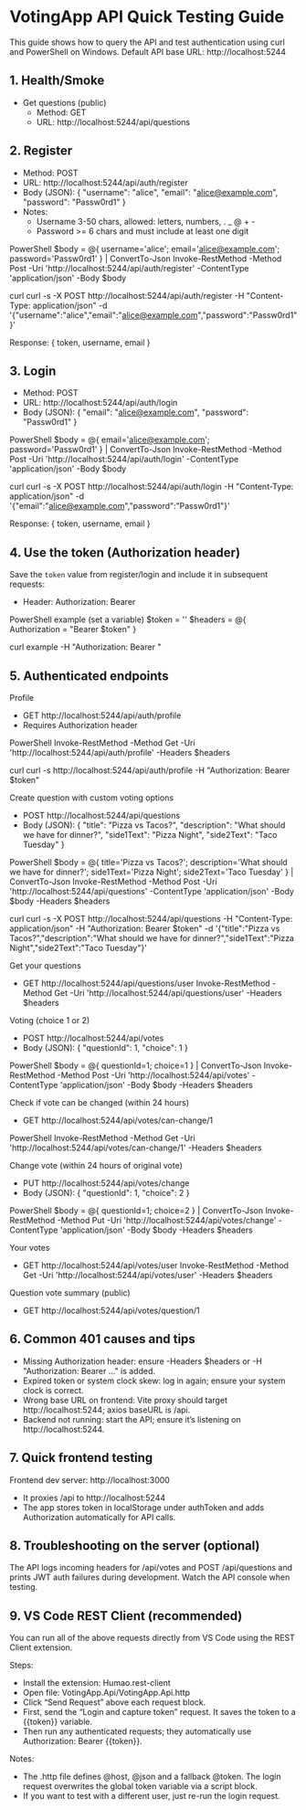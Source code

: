 # VotingApp API Quick Testing Guide

This guide shows how to query the API and test authentication using curl and PowerShell on Windows. Default API base URL: http://localhost:5244

## 1. Health/Smoke
- Get questions (public)
  - Method: GET
  - URL: http://localhost:5244/api/questions

## 2. Register
- Method: POST
- URL: http://localhost:5244/api/auth/register
- Body (JSON):
  {
    "username": "alice",
    "email": "alice@example.com",
    "password": "Passw0rd1"
  }
- Notes:
  - Username 3-50 chars, allowed: letters, numbers, . _ @ + -
  - Password >= 6 chars and must include at least one digit

PowerShell
$body = @{ username='alice'; email='alice@example.com'; password='Passw0rd1' } | ConvertTo-Json
Invoke-RestMethod -Method Post -Uri 'http://localhost:5244/api/auth/register' -ContentType 'application/json' -Body $body

curl
curl -s -X POST http://localhost:5244/api/auth/register -H "Content-Type: application/json" -d '{"username":"alice","email":"alice@example.com","password":"Passw0rd1"}'

Response: { token, username, email }

## 3. Login
- Method: POST
- URL: http://localhost:5244/api/auth/login
- Body (JSON):
  {
    "email": "alice@example.com",
    "password": "Passw0rd1"
  }

PowerShell
$body = @{ email='alice@example.com'; password='Passw0rd1' } | ConvertTo-Json
Invoke-RestMethod -Method Post -Uri 'http://localhost:5244/api/auth/login' -ContentType 'application/json' -Body $body

curl
curl -s -X POST http://localhost:5244/api/auth/login -H "Content-Type: application/json" -d '{"email":"alice@example.com","password":"Passw0rd1"}'

Response: { token, username, email }

## 4. Use the token (Authorization header)
Save the `token` value from register/login and include it in subsequent requests:
- Header: Authorization: Bearer <token>

PowerShell example (set a variable)
$token = '<paste token here>'
$headers = @{ Authorization = "Bearer $token" }

curl example
-H "Authorization: Bearer <token>"

## 5. Authenticated endpoints

Profile
- GET http://localhost:5244/api/auth/profile
- Requires Authorization header

PowerShell
Invoke-RestMethod -Method Get -Uri 'http://localhost:5244/api/auth/profile' -Headers $headers

curl
curl -s http://localhost:5244/api/auth/profile -H "Authorization: Bearer $token"

Create question with custom voting options
- POST http://localhost:5244/api/questions
- Body (JSON): { "title": "Pizza vs Tacos?", "description": "What should we have for dinner?", "side1Text": "Pizza Night", "side2Text": "Taco Tuesday" }

PowerShell
$body = @{ title='Pizza vs Tacos?'; description='What should we have for dinner?'; side1Text='Pizza Night'; side2Text='Taco Tuesday' } | ConvertTo-Json
Invoke-RestMethod -Method Post -Uri 'http://localhost:5244/api/questions' -ContentType 'application/json' -Body $body -Headers $headers

curl
curl -s -X POST http://localhost:5244/api/questions -H "Content-Type: application/json" -H "Authorization: Bearer $token" -d '{"title":"Pizza vs Tacos?","description":"What should we have for dinner?","side1Text":"Pizza Night","side2Text":"Taco Tuesday"}'

Get your questions
- GET http://localhost:5244/api/questions/user
Invoke-RestMethod -Method Get -Uri 'http://localhost:5244/api/questions/user' -Headers $headers

Voting (choice 1 or 2)
- POST http://localhost:5244/api/votes
- Body (JSON): { "questionId": 1, "choice": 1 }

PowerShell
$body = @{ questionId=1; choice=1 } | ConvertTo-Json
Invoke-RestMethod -Method Post -Uri 'http://localhost:5244/api/votes' -ContentType 'application/json' -Body $body -Headers $headers

Check if vote can be changed (within 24 hours)
- GET http://localhost:5244/api/votes/can-change/1

PowerShell
Invoke-RestMethod -Method Get -Uri 'http://localhost:5244/api/votes/can-change/1' -Headers $headers

Change vote (within 24 hours of original vote)
- PUT http://localhost:5244/api/votes/change
- Body (JSON): { "questionId": 1, "choice": 2 }

PowerShell
$body = @{ questionId=1; choice=2 } | ConvertTo-Json
Invoke-RestMethod -Method Put -Uri 'http://localhost:5244/api/votes/change' -ContentType 'application/json' -Body $body -Headers $headers

Your votes
- GET http://localhost:5244/api/votes/user
Invoke-RestMethod -Method Get -Uri 'http://localhost:5244/api/votes/user' -Headers $headers

Question vote summary (public)
- GET http://localhost:5244/api/votes/question/1

## 6. Common 401 causes and tips
- Missing Authorization header: ensure -Headers $headers or -H "Authorization: Bearer ..." is added.
- Expired token or system clock skew: log in again; ensure your system clock is correct.
- Wrong base URL on frontend: Vite proxy should target http://localhost:5244; axios baseURL is /api.
- Backend not running: start the API; ensure it’s listening on http://localhost:5244.

## 7. Quick frontend testing
Frontend dev server: http://localhost:3000
- It proxies /api to http://localhost:5244
- The app stores token in localStorage under authToken and adds Authorization automatically for API calls.

## 8. Troubleshooting on the server (optional)
The API logs incoming headers for /api/votes and POST /api/questions and prints JWT auth failures during development. Watch the API console when testing.

## 9. VS Code REST Client (recommended)
You can run all of the above requests directly from VS Code using the REST Client extension.

Steps:
- Install the extension: Humao.rest-client
- Open file: VotingApp.Api/VotingApp.Api.http
- Click “Send Request” above each request block.
- First, send the “Login and capture token” request. It saves the token to a {{token}} variable.
- Then run any authenticated requests; they automatically use Authorization: Bearer {{token}}.

Notes:
- The .http file defines @host, @json and a fallback @token. The login request overwrites the global token variable via a script block.
- If you want to test with a different user, just re-run the login request.

